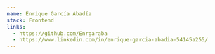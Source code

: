 ```yaml
---
name: Enrique García Abadía
stack: Frontend
links:
  - https://github.com/Enrgaraba
  - https://www.linkedin.com/in/enrique-garcia-abadia-54145a255/
---
```

